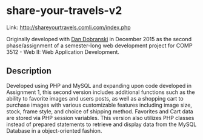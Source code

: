 # share-your-travels-v2
Link: http://shareyourtravels.comli.com/index.php

Originally developed with [Dan Dobranski](https://www.linkedin.com/in/dan-dobranski-07909383/) in December 2015 as the second phase/assignment of a semester-long web development project for COMP 3512 - Web II: Web Application Development. 

## Description

Developed using PHP and MySQL and expanding upon code developed in Assignment 1, this second version includes additional functions such as the ability to favorite images and users posts, as well as a shopping cart to purchase images with various customizable features including image size, stock, frame style, and choice of shipping method. Favorites and Cart data are stored via PHP session variables. This version also utilizes PHP classes instead of prepared statements to retrieve and display data from the MySQL Database in a object-oriented fashion.
